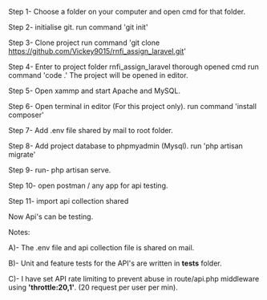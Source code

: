 Step 1- Choose a folder on your computer and open cmd for that folder.

Step 2- initialise git.
        run command  'git init'
        
Step 3- Clone project
        run command 'git clone https://github.com/Vickey9015/rnfi_assign_laravel.git'
        
Step 4- Enter to project folder rnfi_assign_laravel thorough opened cmd
        run command 'code .'
        The project will be opened in editor.
        
Step 5- Open xammp and start Apache and MySQL.

Step 6- Open terminal in editor (For this project only).
        run command 'install composer'
        
Step 7- Add .env file shared by mail to root folder.

Step 8- Add project database to phpmyadmin (Mysql).
        run 'php artisan migrate'
        
Step 9- run- php artisan serve.

Step 10- open postman / any app for api testing.

Step 11- import api collection shared

Now Api's can be testing.

Notes:

A)- The .env file and api collection file is shared on mail.

B)- Unit and feature tests for the API's are written in **tests** folder.

C)- I have set API rate limiting to prevent abuse in route/api.php middleware using **'throttle:20,1'**. (20 request per user per min).

